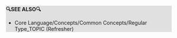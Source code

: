 <div style="margin:2em; background-color: #e0e0e0;">

<strong>🔍SEE ALSO🔍</strong>

 * Core Language/Concepts/Common Concepts/Regular Type_TOPIC (Refresher)

</div>

